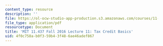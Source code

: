 ```yaml
---
content_type: resource
description: ''
file: https://ol-ocw-studio-app-production.s3.amazonaws.com/courses/11-437-financing-economic-development-fall-2016/4f0c758ab0f359b43f486ae46adef867_MIT11_437F16_Lec11a.pdf
file_type: application/pdf
resourcetype: Document
title: 'MIT 11.437 Fall 2016 Lecture 11: Tax Credit Basics'
uid: 4f0c758a-b0f3-59b4-3f48-6ae46adef867
---
```

